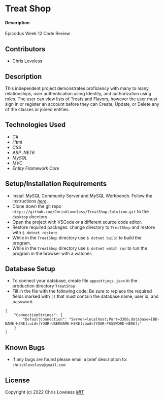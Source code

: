 # Treat Shop

#### Description
Epicodus Week 12 Code Review

## Contributors

* Chris Loveless

## Description
This independent project demonstrates proficiency with many to many relationships, user authentication using Identity, and authorization using roles. The user can view lists of Treats and Flavors, however the user must sign in or register an account before they can Create, Update, or Delete any of the classes or joined entities.

## Technologies Used

* _C#_
* _Html_
* _CSS_
* _ASP .NET6_
* _MySQL_
* _MVC_
* _Entity Framework Core_

## Setup/Installation Requirements

* Install MySQL Community Server and MySQL Workbench. Follow the instructions _[here](https://www.learnhowtoprogram.com/c-and-net/getting-started-with-c/installing-and-configuring-mysql/)_.
* Clone down the git repo ```https://github.com/ChrisKLoveless/TreatShop.Solution.git``` to the ```desktop``` directory
* Open the project with VSCode or a different source code editor.
* Restore required packages: change directory to ```TreatShop``` and restore with ```$ dotnet restore```
* While in the ```TreatShop``` directory use ```$ dotnet build``` to build the program.
* While in the ```TreatShop``` directory use ```$ dotnet watch run``` to run the program in the browser with a watcher.

## Database Setup

* To connect your database, create file ```appsettings.json``` in the production directory ```TreatShop```
* Fill in the file with the following code: Be sure to replace the required fields marked with ```[]``` that must contain the database name, user id, and password.
```
{
    "ConnectionStrings": {
        "DefaultConnection": "Server=localhost;Port=3306;database=[DB-NAME-HERE];uid=[YOUR-USERNAME-HERE];pwd=[YOUR-PASSWORD-HERE];"
    }
}
```
## Known Bugs

* If any bugs are found please email a brief description to: ```chriskloveless@gmail.com```

## License
Copyright (c) 2022 Chris Loveless
_[MIT](https://choosealicense.com/licenses/mit/)_